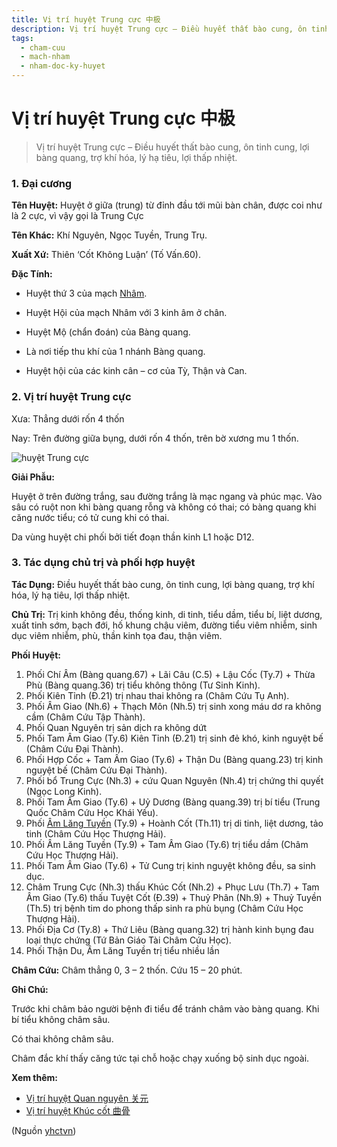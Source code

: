 ```yaml
---
title: Vị trí huyệt Trung cực 中极
description: Vị trí huyệt Trung cực – Điều huyết thất bào cung, ôn tinh cung, lợi bàng quang, trợ khí hóa, lý hạ tiêu, lợi thấp nhiệt.
tags:
  - cham-cuu
  - mach-nham
  - nham-doc-ky-huyet
---
```


# Vị trí huyệt Trung cực 中极 

> Vị trí huyệt Trung cực – Điều huyết thất bào cung, ôn tinh cung, lợi bàng quang, trợ khí hóa, lý hạ tiêu, lợi thấp nhiệt.

### 1. Đại cương

**Tên Huyệt:** Huyệt ở giữa (trung) từ đỉnh đầu tới mũi bàn chân, được coi như là 2 cực, vì vậy gọi là Trung Cực

**Tên Khác:** Khí Nguyên, Ngọc Tuyền, Trung Trụ.

**Xuất Xứ:** Thiên ‘Cốt Không Luận’ (Tố Vấn.60).

**Đặc Tính:**

+ Huyệt thứ 3 của mạch [Nhâm](/yhctvn/dai-cuong-mach-nham).

+ Huyệt Hội của mạch Nhâm với 3 kinh âm ở chân.

+ Huyệt Mộ (chẩn đoán) của Bàng quang.

+ Là nơi tiếp thu khí của 1 nhánh Bàng quang.

+ Huyệt hội của các kinh cân – cơ của Tỳ, Thận và Can.

### 2. Vị trí huyệt Trung cực

Xưa: Thẳng dưới rốn 4 thốn

Nay: Trên đường giữa bụng, dưới rốn 4 thốn, trên bờ xương mu 1 thốn.

![huyệt Trung cực](/imgs/yhctvn/huyet-trung-cuc-300x187.jpg)

**Giải Phẫu:**

Huyệt ở trên đường trắng, sau đường trắng là mạc ngang và phúc mạc. Vào sâu có ruột non khi bàng quang rỗng và không có thai; có bàng quang khi căng nước tiểu; có tử cung khi có thai.

Da vùng huyệt chi phối bởi tiết đoạn thần kinh L1 hoặc D12.

### 3. Tác dụng chủ trị và phối hợp huyệt

**Tác Dụng:** Điều huyết thất bào cung, ôn tinh cung, lợi bàng quang, trợ khí hóa, lý hạ tiêu, lợi thấp nhiệt.

**Chủ Trị:** Trị kinh không đều, thống kinh, di tinh, tiểu dầm, tiểu bí, liệt dương, xuất tinh sớm, bạch đới, hố khung chậu viêm, đường tiểu viêm nhiễm, sinh dục viêm nhiễm, phù, thần kinh tọa đau, thận viêm.

**Phối Huyệt:**

1. Phối Chí Âm (Bàng quang.67) + Lãi Câu (C.5) + Lậu Cốc (Ty.7) + Thừa Phù (Bàng quang.36) trị tiểu không thông (Tư Sinh Kinh).
2. Phối Kiên Tỉnh (Đ.21) trị nhau thai không ra (Châm Cứu Tụ Anh).
3. Phối Âm Giao (Nh.6) + Thạch Môn (Nh.5) trị sinh xong máu dơ ra không cầm (Châm Cứu Tập Thành).
4. Phối Quan Nguyên trị sản dịch ra không dứt
5. Phối Tam Âm Giao (Ty.6) Kiên Tỉnh (Đ.21) trị sinh đẻ khó, kinh nguyệt bế (Châm Cứu Đại Thành).
6. Phối Hợp Cốc + Tam Âm Giao (Ty.6) + Thận Du (Bàng quang.23) trị kinh nguyệt bế (Châm Cứu Đại Thành).
7. Phối bổ Trung Cực (Nh.3) + cứu Quan Nguyên (Nh.4) trị chứng thi quyết (Ngọc Long Kinh).
8. Phối Tam Âm Giao (Ty.6) + Uỷ Dương (Bàng quang.39) trị bí tiểu (Trung Quốc Châm Cứu Học Khái Yếu).
9. Phối [Âm Lăng Tuyền](/yhctvn/vi-tri-huyet-am-lang-tuyen-%e9%98%b4%e9%99%b5%e6%b3%89) (Ty.9) + Hoành Cốt (Th.11) trị di tinh, liệt dương, tảo tinh (Châm Cứu Học Thượng Hải).
10. Phối Âm Lăng Tuyền (Ty.9) + Tam Âm Giao (Ty.6) trị tiểu dầm (Châm Cứu Học Thượng Hải).
11. Phối Tam Âm Giao (Ty.6) + Tử Cung trị kinh nguyệt không đều, sa sinh dục.
12. Châm Trung Cực (Nh.3) thấu Khúc Cốt (Nh.2) + Phục Lưu (Th.7) + Tam Âm Giao (Ty.6) thấu Tuyệt Cốt (Đ.39) + Thuỷ Phân (Nh.9) + Thuỷ Tuyền (Th.5) trị bệnh tim do phong thấp sinh ra phù bụng (Châm Cứu Học Thượng Hải).
13. Phối Địa Cơ (Ty.8) + Thứ Liêu (Bàng quang.32) trị hành kinh bụng đau loại thực chứng (Tứ Bản Giáo Tài Châm Cứu Học).
14. Phối Thận Du, Âm Lăng Tuyền trị tiểu nhiều lần

**Châm Cứu:** Châm thẳng 0, 3 – 2 thốn. Cứu 15 – 20 phút.

**Ghi Chú:**

Trước khi châm bảo người bệnh đi tiểu để tránh châm vào bàng quang. Khi bí tiểu không châm sâu.

Có thai không châm sâu.

Châm đắc khí thấy căng tức tại chỗ hoặc chạy xuống bộ sinh dục ngoài.

**Xem thêm:**

* [Vị trí huyệt Quan nguyên 关元](/yhctvn/vi-tri-huyet-quan-nguyen-%e5%85%b3%e5%85%83)
* [Vị trí huyệt Khúc cốt 曲骨](/yhctvn/vi-tri-huyet-khuc-cot-%e6%9b%b2%e9%aa%a8)

(Nguồn <a href="https://yhctvn.com/vi-tri-huyet-trung-cuc-中极/" target="_blank">yhctvn</a>)
